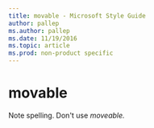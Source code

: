 ```yaml
---
title: movable - Microsoft Style Guide
author: pallep
ms.author: pallep
ms.date: 11/19/2016
ms.topic: article
ms.prod: non-product specific
---
```


# movable

Note spelling. Don't use *moveable.*
